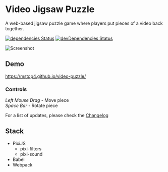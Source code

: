 # Video Jigsaw Puzzle
A web-based jigsaw puzzle game where players put pieces of a video back together.

[![dependencies Status](https://david-dm.org/mstop4/video-puzzle/status.svg)](https://david-dm.org/mstop4/video-puzzle)
[![devDependencies Status](https://david-dm.org/mstop4/video-puzzle/dev-status.svg)](https://david-dm.org/mstop4/video-puzzle?type=dev)

![Screenshot](https://github.com/mstop4/video-puzzle/blob/master/img/screen.PNG)

## Demo
https://mstop4.github.io/video-puzzle/

### Controls

*Left Mouse Drag* - Move piece  
*Space Bar* - Rotate piece

For a list of updates, please check the [Changelog](changelog.md)

## Stack

* PixiJS
    * pixi-filters
    * pixi-sound
* Babel
* Webpack

